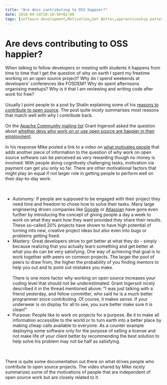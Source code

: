 ```yaml
---
title: "Are devs contributing to OSS happier?"
date: 2010-09-24T20:18:58+02:00
tags: [software development,Motivation,Get Better,apprenticeship patterns,Free Software,Self Direction,Mastery,Freetime,Hacking,Purpose,]
---
```


# Are devs contributing to OSS happier?


When talking to fellow developers or meeting with students it happens from time to time that I get the question of why 
on earth I spent my freetime working on an open source project? Why do I spend weekends at developers' conferences like 
FOSDEM? Why do spent afternoons organising meetups? Why is it that I am reviewing and writing code after work for 
free?<br><br>Usually I point people to a post by Shalin explaining some of his <a 
href="http://shal.in/post/285909694/why-you-should-contribute-to-open-source">reasons to contribute to open source</a>. 
The post quite nicely summarises most reasons that match well with why I contribute back.<br><br>On the <a 
href="http://mail-archives.apache.org/mod_mbox/www-community/">Apache Community mailing list</a> Grant Ingersoll asked 
the question about <a 
href="http://mail-archives.apache.org/mod_mbox/www-community/201009.mbox/%3C14D8F11D-62C6-4AE2-9715-AC4F1F31065D@apache.
org%3E">whether devs who work on or use open source are happier in their employment</a>.<br><br>In his response Mike 
posted a link to a video on <a href="http://www.youtube.com/watch?v=u6XAPnuFjJc">what motivates people</a> that adds 
another piece of information to the question of why work on open source software can be perceived as very rewarding 
though no money is involved: With people doing cognitively challenging tasks, motivation via payment can get you only 
so far. There are other motivational factors that might play an equal if not larger role in getting people to perform 
well on their day-to-day work:<br><br><ul><br><li>Autonomy: If people are supposed to be engaged with their project 
they need time and freedom to chose how to solve their tasks. Many large engineering driven companies like <a 
href="http://www.google.com">Google</a> or <a href="http://www.atlassian.com/">Atlassian</a> have gone even further by 
introducing the concept of giving people a day a week to work on what they want how they want provided they share their 
results. These so-called 20% projects have shown to have high potential of turning into new, creative project ideas but 
also even into bugs or problems getting fixed.<br><li>Mastery: Great developers strive to get better at what they do - 
simply because realizing that you actually learn something and get better at what you do can be very satisfying. One 
way of achieving that goal is to work together with peers on common projects. The larger the pool of peers to draw 
from, the higher the probability of you finding mentors to help you out and to point out mistakes you 
make.<br><br>There is one more factor why working on open source increases your coding level that should not be 
underestimated. Grant Ingersoll nicely described it in the thread mentioned above: "I was just talking with a friend 
yesterday, and fellow committer, who said he is a much better programmer since contributing.  Of course, it makes 
sense.  If your underwear is on display for all to see, you sure better make sure it is clean!"<br><li>Purpose: People 
like to work on projects for a purpose. Be it to make all information accessible to the world or to turn earth into a 
better place by making cheap calls available to everyone. As a counter example deploying some software only for the 
purpose of selling a license and not make life of your client better by recommending the best solution to help solve 
his problem may not be half as satisfying.<br></ul><br><br>There is quite some documentation out there on what drives 
people who contribute to open source projects. The video shared by Mike nicely summarizes some of the motivations of 
people that are independent of open source work but are closely related to it.
